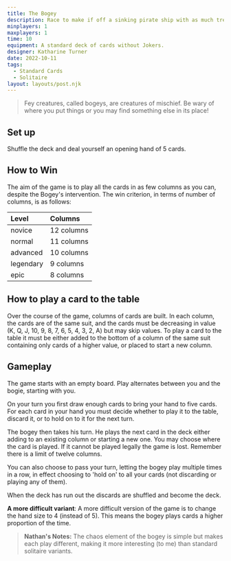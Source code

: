 ```yaml
---
title: The Bogey
description: Race to make if off a sinking pirate ship with as much treasure as you can.
minplayers: 1
maxplayers: 1
time: 10
equipment: A standard deck of cards without Jokers.
designer: Katharine Turner
date: 2022-10-11
tags:
  - Standard Cards
  - Solitaire
layout: layouts/post.njk
---
```


> Fey creatures, called bogeys, are creatures of mischief. Be wary of where you put things or you may find something else in its place!

## Set up

Shuffle the deck and deal yourself an opening hand of 5 cards.

## How to Win

The aim of the game is to play all the cards in as few columns as you can, despite the Bogey's intervention. The win criterion, in terms of number of columns, is as follows:

|Level |Columns |
|:---|:---|
|novice |12 columns |
|normal |11 columns |
|advanced |10 columns |
|legendary |9 columns |
|epic |8 columns |

## How to play a card to the table

Over the course of the game, columns of cards are built. In each column, the cards are of the same suit, and the cards must be decreasing in value (K, Q, J, 10, 9, 8, 7, 6, 5, 4, 3, 2, A) but may skip values. To play a card to the table it must be either added to the bottom of a column of the same suit containing only cards of a higher value, or placed to start a new column.

## Gameplay

The game starts with an empty board. Play alternates between you and the bogie, starting with you.

On your turn you first draw enough cards to bring your hand to five cards. For each card in your hand you must decide whether to play it to the table, discard it, or to hold on to it for the next turn.

The bogey then takes his turn. He plays the next card in the deck either adding to an existing column or starting a new one. You may choose where the card is played. If it cannot be played legally the game is lost. Remember there is a limit of twelve columns.

You can also choose to pass your turn, letting the bogey play multiple times in a row, in effect choosing to 'hold on' to all your cards (not discarding or playing any of them).

When the deck has run out the discards are shuffled and become the deck.

**A more difficult variant**: A more difficult version of the game is to change the hand size to 4 (instead of 5). This means the bogey plays cards a higher proportion of the time.

> **Nathan's Notes:** The chaos element of the bogey is simple but makes each play different, making it more interesting (to me) than standard solitaire variants.
